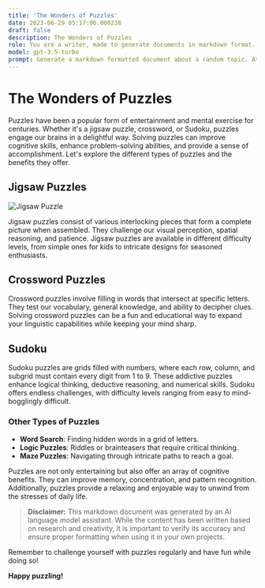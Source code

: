 ```yaml
---
title: 'The Wonders of Puzzles'
date: 2023-06-29 05:17:06.000238
draft: false
description: The Wonders of Puzzles
role: You are a writer, made to generate documents in markdown format. It is very important that all of the documents you generate are in valid markdown format.
model: gpt-3.5-turbo
prompt: Generate a markdown formatted document about a random topic. At the bottom, include a disclaimer explaining that the document was generated by you. The first line of the document should be the title. Make sure that the entire document is in proper markdown format, using a mix of various tags to make the document visually appealing.
---
```


# The Wonders of Puzzles

Puzzles have been a popular form of entertainment and mental exercise for centuries. Whether it's a jigsaw puzzle, crossword, or Sudoku, puzzles engage our brains in a delightful way. Solving puzzles can improve cognitive skills, enhance problem-solving abilities, and provide a sense of accomplishment. Let's explore the different types of puzzles and the benefits they offer.

## Jigsaw Puzzles

![Jigsaw Puzzle](https://example.com/jigsaw.jpg)

Jigsaw puzzles consist of various interlocking pieces that form a complete picture when assembled. They challenge our visual perception, spatial reasoning, and patience. Jigsaw puzzles are available in different difficulty levels, from simple ones for kids to intricate designs for seasoned enthusiasts.

## Crossword Puzzles

Crossword puzzles involve filling in words that intersect at specific letters. They test our vocabulary, general knowledge, and ability to decipher clues. Solving crossword puzzles can be a fun and educational way to expand your linguistic capabilities while keeping your mind sharp.

## Sudoku

Sudoku puzzles are grids filled with numbers, where each row, column, and subgrid must contain every digit from 1 to 9. These addictive puzzles enhance logical thinking, deductive reasoning, and numerical skills. Sudoku offers endless challenges, with difficulty levels ranging from easy to mind-bogglingly difficult.

### Other Types of Puzzles

- **Word Search**: Finding hidden words in a grid of letters.
- **Logic Puzzles**: Riddles or brainteasers that require critical thinking.
- **Maze Puzzles**: Navigating through intricate paths to reach a goal.

Puzzles are not only entertaining but also offer an array of cognitive benefits. They can improve memory, concentration, and pattern recognition. Additionally, puzzles provide a relaxing and enjoyable way to unwind from the stresses of daily life.

> **Disclaimer:** This markdown document was generated by an AI language model assistant. While the content has been written based on research and creativity, it is important to verify its accuracy and ensure proper formatting when using it in your own projects.

Remember to challenge yourself with puzzles regularly and have fun while doing so!

**Happy puzzling!**